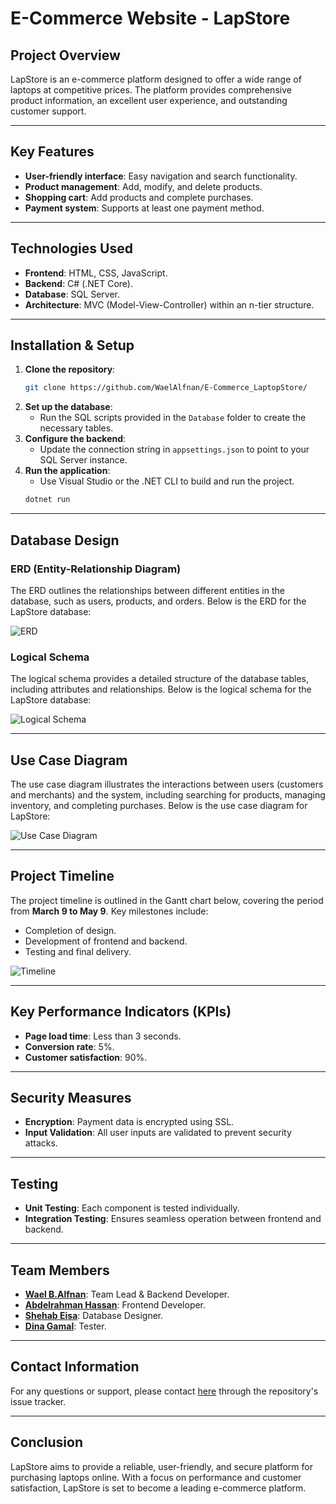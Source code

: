 # **E-Commerce Website - LapStore**

## **Project Overview**
LapStore is an e-commerce platform designed to offer a wide range of laptops at competitive prices. The platform provides comprehensive product information, an excellent user experience, and outstanding customer support.

---

## **Key Features**
- **User-friendly interface**: Easy navigation and search functionality.
- **Product management**: Add, modify, and delete products.
- **Shopping cart**: Add products and complete purchases.
- **Payment system**: Supports at least one payment method.

---

## **Technologies Used**
- **Frontend**: HTML, CSS, JavaScript.
- **Backend**: C# (.NET Core).
- **Database**: SQL Server.
- **Architecture**: MVC (Model-View-Controller) within an n-tier structure.

---

## **Installation & Setup**
1. **Clone the repository**:
   ```bash
   git clone https://github.com/WaelAlfnan/E-Commerce_LaptopStore/
   ```
2. **Set up the database**:
   - Run the SQL scripts provided in the `Database` folder to create the necessary tables.
3. **Configure the backend**:
   - Update the connection string in `appsettings.json` to point to your SQL Server instance.
4. **Run the application**:
   - Use Visual Studio or the .NET CLI to build and run the project.
   ```bash
   dotnet run
   ```

---

## **Database Design**
### **ERD (Entity-Relationship Diagram)**
The ERD outlines the relationships between different entities in the database, such as users, products, and orders. Below is the ERD for the LapStore database:

![ERD](/Media/ECommerceERD.png)

### **Logical Schema**
The logical schema provides a detailed structure of the database tables, including attributes and relationships. Below is the logical schema for the LapStore database:

![Logical Schema](/Media/LapStoreSchema.png)

---

## **Use Case Diagram**
The use case diagram illustrates the interactions between users (customers and merchants) and the system, including searching for products, managing inventory, and completing purchases. Below is the use case diagram for LapStore:

![Use Case Diagram](/Media/UseCaseDiagramForE_CommerceApplication.png)

---

## **Project Timeline**
The project timeline is outlined in the Gantt chart below, covering the period from **March 9 to May 9**. Key milestones include:
- Completion of design.
- Development of frontend and backend.
- Testing and final delivery.

![Timeline](/Media/project-timeline.png)

---

## **Key Performance Indicators (KPIs)**
- **Page load time**: Less than 3 seconds.
- **Conversion rate**: 5%.
- **Customer satisfaction**: 90%.

---

## **Security Measures**
- **Encryption**: Payment data is encrypted using SSL.
- **Input Validation**: All user inputs are validated to prevent security attacks.

---

## **Testing**
- **Unit Testing**: Each component is tested individually.
- **Integration Testing**: Ensures seamless operation between frontend and backend.

---

## **Team Members**
- **[Wael B.Alfnan](https://github.com/WaelAlfnan)**: Team Lead & Backend Developer.
- **[Abdelrahman Hassan](https://github.com/AbdelrahmanHassan)**: Frontend Developer.
- **[Shehab Eisa](https://github.com/ShehabEisa)**: Database Designer.
- **[Dina Gamal](https://github.com/DinaGamal)**: Tester.

---

## **Contact Information**
For any questions or support, please contact [here](https://github.com/WaelAlfnan/E-Commerce_LaptopStore/issues/new) through the repository's issue tracker.

---

## **Conclusion**
LapStore aims to provide a reliable, user-friendly, and secure platform for purchasing laptops online. With a focus on performance and customer satisfaction, LapStore is set to become a leading e-commerce platform.
